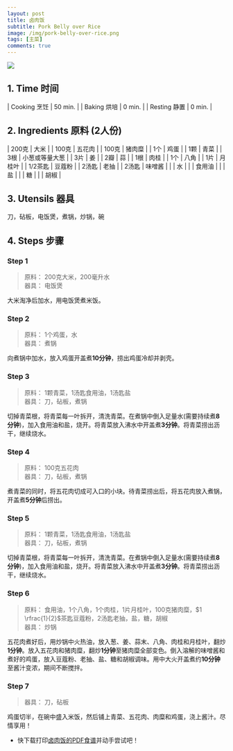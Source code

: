 ```yaml
---
layout: post
title: 卤肉饭
subtitle: Pork Belly over Rice
image: /img/pork-belly-over-rice.png
tags: [主菜]
comments: true
---
```


![](https://uraplutonium.github.io/open-recipe/img/pork-belly-over-rice.png)

## 1. Time 时间

| Cooking 烹饪 | 50 min. |
| Baking 烘培  | 0 min.  |
| Resting 静置 | 0 min. |

## 2. Ingredients 原料 (2人份)

| 200克   | 大米           |
| 100克   | 五花肉         |
| 100克   | 猪肉糜         |
| 1个     | 鸡蛋           |
| 1颗     | 青菜           |
| 3根     | 小葱或等量大葱 |
| 3片     | 姜             |
| 2瓣     | 蒜             |
| 1根     | 肉桂           |
| 1个     | 八角           |
| 1片     | 月桂叶         |
| 1/2茶匙 | 豆蔻粉         |
| 2汤匙   | 老抽           |
| 2汤匙   | 味噌酱         |
|         | 水             |
|         | 食用油         |
|         | 盐             |
|         | 糖             |
|         | 胡椒           |

## 3. Utensils 器具

刀，砧板，电饭煲，煮锅，炒锅，碗

## 4. Steps 步骤

### Step 1
> 原料： 200克大米，200毫升水  
> 器具： 电饭煲

大米淘净后加水，用电饭煲煮米饭。

### Step 2
> 原料： 1个鸡蛋，水  
> 器具： 煮锅

向煮锅中加水，放入鸡蛋开盖煮**10分钟**，捞出鸡蛋冷却并剥壳。

### Step 3
> 原料： 1颗青菜，1汤匙食用油，1汤匙盐  
> 器具： 刀，砧板，煮锅

切掉青菜根，将青菜每一叶拆开，清洗青菜。在煮锅中倒入足量水(需要持续煮**8分钟**)，加入食用油和盐，烧开。将青菜放入沸水中开盖煮**3分钟**。将青菜捞出沥干，继续烧水。

### Step 4
> 原料： 100克五花肉  
> 器具： 刀，砧板，煮锅

煮青菜的同时，将五花肉切成可入口的小块。待青菜捞出后，将五花肉放入煮锅，开盖煮**5分钟**后捞出。

### Step 5
> 原料： 1颗青菜，1汤匙食用油，1汤匙盐  
> 器具： 刀，砧板，煮锅

切掉青菜根，将青菜每一叶拆开，清洗青菜。在煮锅中倒入足量水(需要持续煮**8分钟**)，加入食用油和盐，烧开。将青菜放入沸水中开盖煮**3分钟**。将青菜捞出沥干，继续烧水。

### Step 6
> 原料： 食用油，1个八角，1个肉桂，1片月桂叶，100克猪肉糜，$1 \rfrac{1}{2}$茶匙豆蔻粉，2汤匙老抽，盐，糖，胡椒  
> 器具： 炒锅

五花肉煮好后，用炒锅中火热油，放入葱、姜、蒜末、八角、肉桂和月桂叶，翻炒**1分钟**。放入五花肉和猪肉糜，翻炒**1分钟**至猪肉糜全部变色。倒入溶解的味噌酱和煮好的鸡蛋，放入豆蔻粉、老抽、盐、糖和胡椒调味。用中大火开盖煮约**10分钟**至酱汁变浓，期间不断搅拌。

### Step 7
> 器具： 刀，砧板

鸡蛋切半，在碗中盛入米饭，然后铺上青菜、五花肉、肉糜和鸡蛋，浇上酱汁。尽情享用！

- 快下载打印[卤肉饭的PDF食谱](https://uraplutonium.github.io/open-recipe/pdf/Pork.Belly.over.Rice.卤肉饭.pdf)并动手尝试吧！

